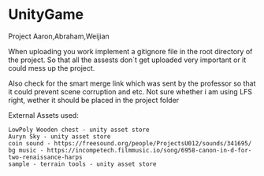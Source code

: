 # UnityGame


Project Aaron,Abraham,Weijian

When uploading you work implement a gitignore file in the root directory of the project. So that all the assests don`t get uploaded very important or it could mess up the project.

Also check for the smart merge link which was sent by the professor so that it could prevent scene corruption and etc. Not sure whether i am using LFS right, wether it should be placed in the project folder

External Assets used:
    
    LowPoly Wooden chest - unity asset store
    Auryn Sky - unity asset store
    coin sound - https://freesound.org/people/ProjectsU012/sounds/341695/
    bg music - https://incompetech.filmmusic.io/song/6958-canon-in-d-for-two-renaissance-harps
    sample - terrain tools - unity asset store